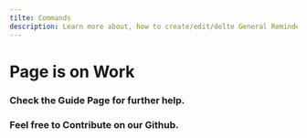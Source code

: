 ```yaml
---
tilte: Commands
description: Learn more about, how to create/edit/delte General Reminders
---
```

# Page is on Work
### Check the Guide Page for further help.
### Feel free to Contribute on our Github.